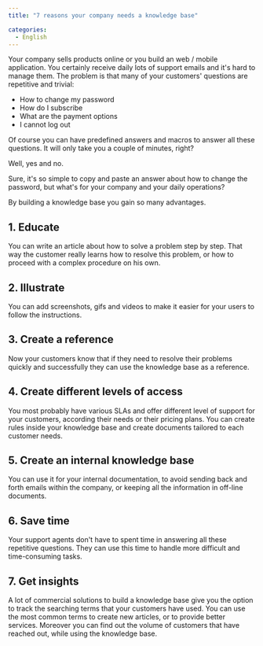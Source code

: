 ```yaml
---
title: "7 reasons your company needs a knowledge base"

categories:
  - English
---
```



Your company sells products online or you build an web / mobile application. You certainly receive daily lots of support emails and it's hard to manage them.
The problem is that many of your customers' questions are repetitive and trivial:

- How to change my password
- How do I subscribe
- What are the payment options
- I cannot log out

Of course you can have predefined answers and macros to answer all these questions. It will only take you a couple of minutes, right?

Well, yes and no.

Sure, it's so simple to copy and paste an answer about how to change the password, but what's for your company and your daily operations? 

By building a knowledge base you gain so many advantages.

## 1. Educate
You can write an article about how to solve a problem step by step. That way the customer really learns how to resolve this problem, or how to proceed with a complex procedure on his own.

## 2. Illustrate
You can add screenshots, gifs and videos to make it easier for your users to follow the instructions.

## 3. Create a reference
Now your customers know that if they need to resolve their problems quickly and successfully they can use the knowledge base as a reference.

## 4. Create different levels of access
You most probably have various SLAs and offer different level of support for your customers, according their needs or their pricing plans. You can create rules inside your knowledge base and create documents tailored to each customer needs.

## 5. Create an internal knowledge base
You can use it for your internal documentation, to avoid sending back and forth emails within the company, or keeping all the information in off-line documents.

## 6. Save time
Your support agents don't have to spent time in answering all these repetitive questions. They can use this time to handle more difficult and time-consuming tasks.

## 7. Get insights
A lot of commercial solutions to build a knowledge base give you the option to track the searching terms that your customers have used. You can use the most common terms to create new articles, or to provide better services. Moreover you can find out the volume of customers that have reached out, while using the knowledge base.  